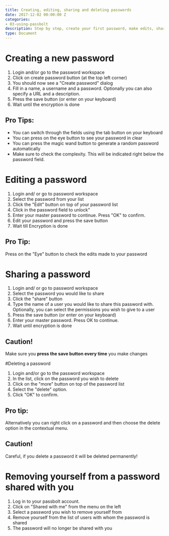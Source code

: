 ```yaml
---
title: Creating, editing, sharing and deleting passwords
date: 2017-12-02 00:00:00 Z
categories:
- 03-using-passbolt
description: Step by step, create your first password, make edits, share and trash. All the basics.
type: Document
---
```


# Creating a new password

1. Login and/or go to the password workspace
2. Click on create password button (at the top left corner)
3. You should now see a "Create password" dialog
4. Fill in a name, a username and a password. Optionally you can also specify a URL and a description.
5. Press the save button (or enter on your keyboard)
6. Wait until the encryption is done

## Pro Tips:
* You can switch through the fields using the tab button on your keyboard
* You can press on the eye button to see your password in clear
* You can press the magic wand button to generate a random password automatically
* Make sure to check the complexity. This will be indicated right below the password field.

# Editing a password

1. Login and/ or go to password workspace
2. Select the password from your list
3. Click the "Edit" button on top of your password list
4. Click in the password field  to unlock"
5. Enter your master password to continue. Press "OK" to confirm.
6. Edit your password and press the save button
7. Wait till Encryption is done

## Pro Tip:
Press on the "Eye" button to check the edits made to your password

# Sharing a password
1. Login and/ or go to password workspace
2. Select the password you would like to share
3. Click the "share" button
4. Type the name of  a user you would like to share this password with. Optionally, you can select the permissions you wish to give to a user
5. Press the save button (or enter on your keyboard)
6. Enter your master password. Press OK to continue.
7. Wait until encryption is done

## Caution! 
Make sure you **press the save button every time** you make changes 
   

#Deleting a password
1. Login and/or go to the password workspace
2. In the list, click on the password you wish to delete
3. Click on the "more" button on top of the password list
4. Select the "delete" option.
5. Click "OK" to confirm.

## Pro tip:
Alternatively you can right click on a password and then choose the delete option in the contextual menu.

## Caution! 
Careful, if you delete a password it will be deleted permanently!

# Removing yourself from a password shared with you
1. Log in to your passbolt account.
2. Click on "Shared with me" from the menu on the left
3. Select a password you wish to remove yourself from
4. Remove yourself from the list of users with whom the password is shared
5. The password will no longer be shared with you

